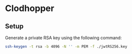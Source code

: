 # Clodhopper

## Setup

Generate a private RSA key using the following command:

```sh
ssh-keygen -t rsa -b 4096 -N '' -m PEM -f ./jwtRS256.key 
```